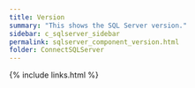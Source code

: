 ```yaml
---
title: Version
summary: "This shows the SQL Server version."
sidebar: c_sqlserver_sidebar
permalink: sqlserver_component_version.html
folder: ConnectSQLServer
---
```


{% include links.html %}
